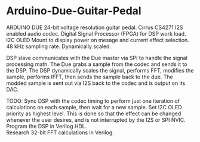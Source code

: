 # Arduino-Due-Guitar-Pedal

ARDUINO DUE 24-bit voltage resolution guitar pedal.
Cirrus CS4271 I2S enabled audio codec. 
Digital Signal Processor (FPGA) for DSP work load.
I2C OLED Mount to display power on mesage and current effect selection.
48 kHz sampling rate.
Dynamically scaled.

DSP slave communicates with the Due master via SPI to handle the signal processing math.  The Due grabs a sample from the codec and sends it to the DSP.  The DSP dynamically scales the signal, performs FFT, modifies the sample, performs IFFT, then sends the sample back to the due.  The modded sample is sent out via I2S back to the codec and is output on its DAC.

TODO:
Sync DSP with the codec timing to perform just one iteration of calculations on each sample, then wait for a new sample.
Set I2C OLED priority as highest level.  This is done so that the effect can be changed whenever the user desires, and is not interrupted by the I2S or SPI NVIC.
Program the DSP in Verilog HDL.  
Research 32-bit FFT calculations in Verilog.
